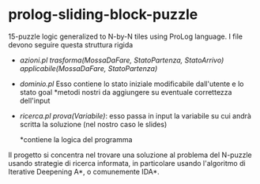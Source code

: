 
# prolog-sliding-block-puzzle

15-puzzle logic generalized to N-by-N tiles using ProLog language.
I file devono seguire questa struttura rigida

- *azioni.pl*
    *trasforma(MossaDaFare, StatoPartenza, StatoArrivo)*
    *applicabile(MossaDaFare, StatoPartenza)*

- *dominio.pl*
    Esso contiene lo stato iniziale modificabile dall'utente e lo stato goal
    *metodi nostri da aggiungere su eventuale correttezza dell'input

- *ricerca.pl*
    *prova(Variabile)*: esso passa in input la variabile su cui andrà scritta la soluzione (nel nostro caso le slides)

    *contiene la logica del programma

Il progetto si concentra nel trovare una soluzione al problema del N-puzzle usando strategie di ricerca informata, in particolare usando l'algoritmo di Iterative Deepening A*, o comunemente IDA*.
